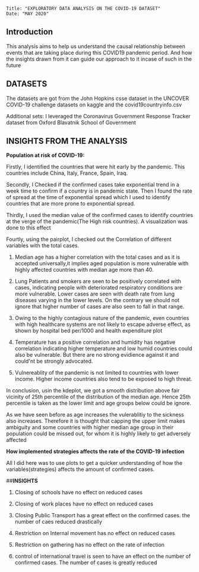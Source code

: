 ```
Title: "EXPLORATORY DATA ANALYSIS ON THE COVID-19 DATASET"
Date: "MAY 2020"
```
## **Introduction**

This analysis aims to help us understand the causal relationship between events that are taking place during this COVID19 pandemic period. And how the insights drawn from it can guide our approach to it incase of such in the future


## **DATASETS**

The datasets are got from the John Hopkins csse dataset in the UNCOVER COVID-19 challenge datasets on kaggle and the covid19countryinfo.csv

Additional sets: I leveraged the Coronavirus Government Response Tracker dataset from Oxford Blavatnik School of Government

## **INSIGHTS FROM THE ANALYSIS**
**Population at risk of COVID-19:** 

Firstly, I identified the countries that were hit early by the pandemic. This countries include China, Italy, France, Spain, Iraq.

Secondly, I Checked if the confirmed cases take exponential trend in a week time to confirm if a country is in pandemic state. Then I found the rate of spread at the time of exponential spread which I used to identify countries that are more prone to exponential spread.

Thirdly, I used the median value of the confirmed cases to identify countries at the verge of the pandemic(The High risk countries). A visualization was done to this effect 

Fourtly, using the pairplot, I checked out the Correlation of different variables with the total cases.


1. Median age has a higher correlation with the total cases and as it is accepted universally,it implies aged population is more vulnerable with highly affected countries with median age more than 40.

2. Lung Patients and smokers are seen to be positively correlated with cases, indicating people with deteriorated respiratory conditions are more vulnerable. Lower cases are seen with death rate from lung diseases varying in the lower levels. On the contrary we should not ignore that higher number of cases are also seen to fall in that range.

3. Owing to the highly contagious nature of the pandemic, even countries with high healthcare systems are not likely to escape adverse effect, as shown by hospital bed per/1000 and health expenditure plot

4. Temperature has a positive correlation and humidity has negative correlation indicating higher temperature and low humid countries could also be vulnerable. But there are no strong evidience against it and could'nt be strongly advocated.

5. Vulnereablity of the pandemic is not limited to countries with lower income. Higher income countries also tend to be exposed to high threat.


In conclusion, usin the kdeplot, we got a smooth distribution above fair vicinity of 25th percentile of the distribution of the median age. Hence 25th percentile is taken as the lower limit and age groups below could be ignore.

As we have seen before as age increases the vulerablitiy to the sickness also increases. Therefore it is thought that capping the upper limit makes ambiguity and some countries with higher median age group in their population could be missed out, for whom it is highly likely to get adversely affected


**How implemented strategies affects the rate of the COVID-19 infection**

All I did here was to use plots to get a quicker understanding of how the variables(strategies) affects the amount of confirmed cases.

##**INSIGHTS**
1. Closing of schools have no effect on reduced cases

2. Closing of work places have no effect on reduced cases

3. Closing Public Transport has a great effect on the confirmed cases. the number of caes reduced drastically

4. Restriction on Internal movement has no effect on reduced cases

5.  Restriction on gathering has no effect on the rate of infection

6. control of international travel is seen to have an effect on the number of confirmed cases. The number of cases is greatly reduced

